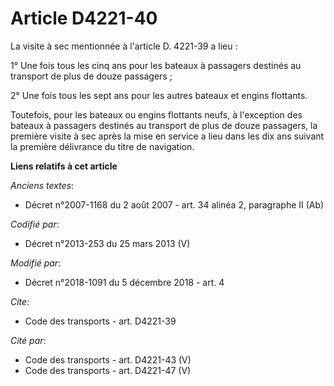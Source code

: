 # Article D4221-40

La visite à sec mentionnée à l'article D. 4221-39 a lieu : 

1° Une fois tous les cinq ans pour les bateaux à passagers destinés au transport de plus de douze passagers ; 

2° Une fois tous les sept ans pour les autres bateaux et engins flottants. 

Toutefois, pour les bateaux ou engins flottants neufs, à l'exception des bateaux à passagers destinés au transport de plus de
douze passagers, la première visite à sec après la mise en service a lieu dans les dix ans suivant la première délivrance du
titre de navigation.

**Liens relatifs à cet article**

_Anciens textes_:

  - Décret n°2007-1168 du 2 août 2007 - art. 34 alinéa 2, paragraphe II (Ab)

_Codifié par_:

  - Décret n°2013-253 du 25 mars 2013 (V)

_Modifié par_:

  - Décret n°2018-1091 du 5 décembre 2018 - art. 4

_Cite_:

  - Code des transports - art. D4221-39

_Cité par_:

  - Code des transports - art. D4221-43 (V)
  - Code des transports - art. D4221-47 (V)

